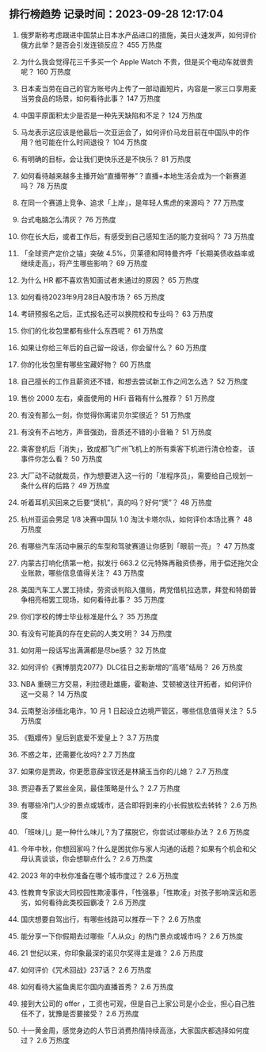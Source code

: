 
## 排行榜趋势 记录时间：2023-09-28 12:17:04
  
  1. 俄罗斯称考虑跟进中国禁止日本水产品进口的措施，美日火速发声，如何评价俄方此举？是否会引发连锁反应？ 455 万热度
    
  2. 为什么我会觉得花三千多买一个 Apple Watch 不贵，但是买个电动车就很贵呢？ 160 万热度
    
  3. 日本麦当劳在自己的官方账号内上传了一部动画短片，内容是一家三口享用麦当劳食品的场景，如何看待此事？ 147 万热度
    
  4. 中国平原面积太少是否是一种先天缺陷和不足？ 124 万热度
    
  5. 马龙表示这应该是他最后一次亚运会了，如何评价马龙目前在中国队中的作用？他可能在什么时间退役？ 104 万热度
    
  6. 有明确的目标，会让我们更快乐还是不快乐？ 81 万热度
    
  7. 如何看待越来越多主播开始“直播带券”？直播+本地生活会成为一个新赛道吗？ 78 万热度
    
  8. 在同一个赛道上竞争、追求「上岸」，是年轻人焦虑的来源吗？ 77 万热度
    
  9. 台式电脑怎么清灰？ 76 万热度
    
  10. 你在长大后，或者工作后，有感受到自己感知生活的能力变弱吗？ 73 万热度
    
  11. 「全球资产定价之锚」突破 4.5%，贝莱德和阿特曼齐呼「长期美债收益率或继续走高」，将产生哪些影响？ 69 万热度
    
  12. 为什么 HR 都不喜欢告知面试者未通过的原因？ 65 万热度
    
  13. 如何看待2023年9月28日A股市场？ 65 万热度
    
  14. 考研预报名之后，正式报名还可以换院校和专业吗？ 63 万热度
    
  15. 你们的化妆包里都有些什么东西呢？ 61 万热度
    
  16. 如果让你给三年后的自己留一段话，你会留什么？ 60 万热度
    
  17. 你的化妆包里有哪些宝藏好物？ 60 万热度
    
  18. 自己擅长的工作且薪资还不错，和想去尝试新工作之间怎么选？ 52 万热度
    
  19. 售价 2000 左右，桌面使用的 HiFi 音箱有什么推荐？ 51 万热度
    
  20. 有没有那么一刻，你觉得你离诺贝尔奖很近？ 51 万热度
    
  21. 有没有不占地方，声音强劲，音质还不错的小音箱？ 51 万热度
    
  22. 乘客登机后「消失」，致成都飞广州飞机上的所有乘客下机进行清仓检查， 该事件你怎么看？ 50 万热度
    
  23. 大厂动不动就裁员，作为想要进入这一行的「准程序员」，需要给自己规划一条什么样的后路？ 49 万热度
    
  24. 听着耳机买回来之后要“煲机”，真的吗？好何“煲”？ 48 万热度
    
  25. 杭州亚运会男足 1/8 决赛中国队 1:0 淘汰卡塔尔队，如何评价本场比赛？ 48 万热度
    
  26. 有哪些汽车活动中展示的车型和驾驶赛道让你感到「眼前一亮」？ 47 万热度
    
  27. 内蒙古打响化债第一枪，拟发行 663.2 亿元特殊再融资债券，用于偿还拖欠企业账款，哪些信息值得关注？ 43 万热度
    
  28. 美国汽车工人罢工持续，劳资谈判陷入僵局，两党借机拉选票，拜登和特朗普争相亮相罢工现场，如何看待此事？ 35 万热度
    
  29. 你们学校的博士毕业标准是什么？ 35 万热度
    
  30. 有没有可能真的存在史前的人类文明？ 34 万热度
    
  31. 如何用一段话写出满满都是尽be感？ 32 万热度
    
  32. 如何评价《赛博朋克2077》DLC往日之影新增的“高塔”结局？ 26 万热度
    
  33. NBA 重磅三方交易，利拉德赴雄鹿，霍勒迪、艾顿被送往开拓者，如何评价这一交易？ 14 万热度
    
  34. 云南整治涉缅北电诈，10 月 1 日起设立边境严管区，哪些信息值得关注？ 5.5 万热度
    
  35. 《甄嬛传》皇后到底爱不爱皇上？ 3.7 万热度
    
  36. 不惑之年，还需要化妆吗? 2.7 万热度
    
  37. 如果你是贾政，你更愿意薛宝钗还是林黛玉当你的儿媳？ 2.7 万热度
    
  38. 贾迎春丢了累丝金凤，最佳策略是什么？ 2.7 万热度
    
  39. 有哪些冷门人少的景点或城市，适合即将到来的小长假放松去转转？ 2.6 万热度
    
  40. 「班味儿」是一种什么味儿？为了摆脱它，你尝试过哪些办法？ 2.6 万热度
    
  41. 今年中秋，你想回家吗？什么是困扰你与家人沟通的话题？如果有个机会和父母认真谈谈，你会想聊点什么？ 2.6 万热度
    
  42. 2023 年的中秋你准备在哪个城市度过？ 2.6 万热度
    
  43. 性教育专家谈大同校园性欺凌事件，「性强暴」「性欺凌」对孩子影响深远和恶劣，如何看待此类校园霸凌？ 2.6 万热度
    
  44. 国庆想要自驾出行，有哪些线路可以推荐一下？ 2.6 万热度
    
  45. 能分享一下你假期去过哪些「人从众」的热门景点或城市吗？ 2.6 万热度
    
  46. 21 世纪以来，你印象最深的诺贝尔奖得主是谁？ 2.6 万热度
    
  47. 如何评价《咒术回战》237话？ 2.6 万热度
    
  48. 如何看待大鲨鱼奥尼尔国内直播首秀？ 2.6 万热度
    
  49. 接到大公司的 offer ，工资也可观，但是自己上家公司是小企业，担心自己胜任不了，犹豫是否要接受？ 2.6 万热度
    
  50. 十一黄金周，感觉身边的人节日消费热情持续高涨，大家国庆都选择如何度过？ 2.6 万热度
    